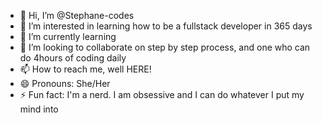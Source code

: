 - 👋 Hi, I’m @Stephane-codes
- 👀 I’m interested in learning how to be a fullstack developer in 365 days
- 🌱 I’m currently learning
- 💞️ I’m looking to collaborate on step by step process, and one who can do 4hours of coding daily
- 📫 How to reach me, well HERE!
- 😄 Pronouns: She/Her
- ⚡ Fun fact: I'm a nerd. I am obsessive and I can do whatever I put my mind into

<!---
Stephane-codes/Stephane-codes is a ✨ special ✨ repository because its `README.md` (this file) appears on your GitHub profile.
You can click the Preview link to take a look at your changes.
--->
